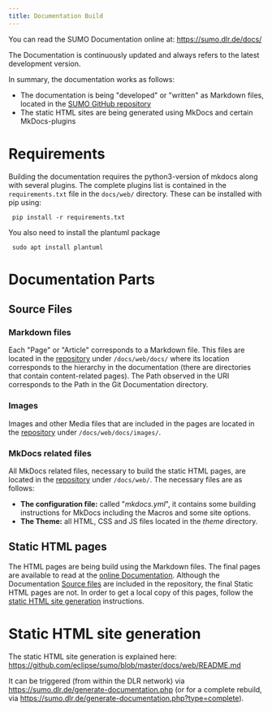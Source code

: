 ```yaml
---
title: Documentation Build
---
```


You can read the SUMO Documentation online at: <https://sumo.dlr.de/docs/>

The Documentation is continuously updated and always refers to the latest development version.

In summary, the documentation works as follows:

- The documentation is being "developed" or "written" as Markdown files, located in the [SUMO GitHub repository](https://github.com/eclipse/sumo/tree/master/docs/web)
- The static HTML sites are being generated using MkDocs and certain MkDocs-plugins

# Requirements
Building the documentation requires the python3-version of mkdocs along with several plugins. The complete plugins list is contained in the `requirements.txt` file in the `docs/web/` directory. These can be installed with pip using:
```
 pip install -r requirements.txt
```
You also need to install the plantuml package
```
 sudo apt install plantuml
```

# Documentation Parts

## Source Files

### Markdown files

Each "Page" or "Article" corresponds to a Markdown file. This files are located in the [repository](https://github.com/eclipse/sumo/tree/master/docs/web/docs) under `/docs/web/docs/` where its location corresponds to the hierarchy in the documentation (there are directories that contain content-related pages). The Path observed in the URI corresponds to the Path in the Git Documentation directory.

### Images

Images and other Media files that are included in the pages are located in the [repository](https://github.com/eclipse/sumo/tree/master/docs/web/docs/images) under `/docs/web/docs/images/`.

### MkDocs related files

All MkDocs related files, necessary to build the static HTML pages, are located in the [repository](https://github.com/eclipse/sumo/tree/master/docs/web) under `/docs/web/`.
The necessary files are as follows:

- **The configuration file:** called "*mkdocs.yml*", it contains some building instructions for MkDocs including the Macros and some site options.
- **The Theme:** all HTML, CSS and JS files located in the *theme* directory.

## Static HTML pages

The HTML pages are being build using the Markdown files. The final pages are available to read at the [online Documentation](https://sumo.dlr.de/docs/). Although the Documentation [Source files](#source_files) are included in the repository, the final Static HTML pages are not. In order to get a local copy of this pages, follow the [static HTML site generation](#static_html_site_generation) instructions.

# Static HTML site generation

The static HTML site generation is explained here: <https://github.com/eclipse/sumo/blob/master/docs/web/README.md>

It can be triggered (from within the DLR network) via <https://sumo.dlr.de/generate-documentation.php> (or for a complete rebuild, via <https://sumo.dlr.de/generate-documentation.php?type=complete>).
